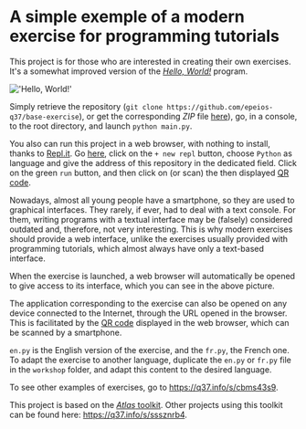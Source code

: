 # A simple exemple of a modern exercise for programming tutorials

This project is for those who are interested in creating their own exercises. It's a somewhat improved version of the [*Hello, World!*](https://q37.info/s/k9hfpjbq) program.

!['Hello, World!'](https://q37.info/s/tmzd3rzv.png)

Simply retrieve the repository (`git clone https://github.com/epeios-q37/base-exercise`), or get the corresponding *ZIP* file [here](https://q37.info/s/3ckksnck)), go, in a console, to the root directory, and launch `python main.py`.

You also can run this project in a web browser, with nothing to install, thanks to [Repl.it](https://q37.info/s/mxmgq3qm). Go [here](https://q37.info/s/srnnb7hj), click on the `+ new repl` button, choose `Python` as language and give the address of this repository in the dedicated field. Click on the green `run` button, and then click on (or scan) the then displayed [QR code](https://q37.info/s/3pktvrj7).

Nowadays, almost all young people have a smartphone, so they are used to graphical interfaces. They rarely, if ever, had to deal with a text console. For them, writing programs with a textual interface may be (falsely) considered outdated and, therefore, not very interesting. This is why modern exercises should provide a web interface, unlike the exercises usually provided with programming tutorials, which almost always have only a text-based interface. 

When the exercise is launched, a web browser will automatically be opened to give access to its interface, which you can see in the above picture.

The application corresponding to the exercise can also be opened on any device connected to the Internet, through the URL opened in the browser. This is facilitated by the [QR code](https://q37.info/s/3pktvrj7) displayed in the web browser, which can be scanned by a smartphone.

`en.py` is the English version of the exercise, and the `fr.py`, the French one. To adapt the exercise to another language, duplicate the `en.py` or `fr.py` file in the `workshop` folder, and adapt this content to the desired language.

To see other examples of exercises, go to <https://q37.info/s/cbms43s9>.

This project is based on the [*Atlas* toolkit](https://atlastk.org). Other projects using this toolkit can be found here: <https://q37.info/s/sssznrb4>.

